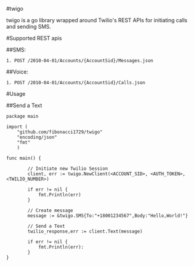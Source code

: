 #twigo

twigo is a go library wrapped around Twilio's REST APIs for initiating calls and sending SMS.

#Supported REST apis

##SMS:
```
1. POST /2010-04-01/Accounts/{AccountSid}/Messages.json
```
##Voice:
```
1. POST /2010-04-01/Accounts/{AccountSid}/Calls.json
```

#Usage

##Send a Text
```
package main

import (
	"github.com/fibonacci1729/twigo"
	"encoding/json"
	"fmt"
	)

func main() {
   
        // Initiate new Twilio Session
        client, err := twigo.NewClient(<ACCOUNT_SID>, <AUTH_TOKEN>, <TWILIO_NUMBER>)

		if err != nil {
			fmt.Println(err)
		}

        // Create message
        message := &twigo.SMS{To:"+18001234567",Body:"Hello,World!"}

        // Send a Text
        twilio_response,err := client.Text(message)

		if err != nil {
			fmt.Println(err):
		}
}
```
